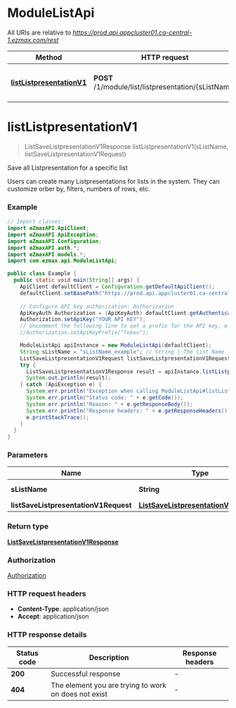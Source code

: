 # ModuleListApi

All URIs are relative to *https://prod.api.appcluster01.ca-central-1.ezmax.com/rest*

Method | HTTP request | Description
------------- | ------------- | -------------
[**listListpresentationV1**](ModuleListApi.md#listListpresentationV1) | **POST** /1/module/list/listpresentation/{sListName} | Save all Listpresentation for a specific list


<a name="listListpresentationV1"></a>
# **listListpresentationV1**
> ListSaveListpresentationV1Response listListpresentationV1(sListName, listSaveListpresentationV1Request)

Save all Listpresentation for a specific list

Users can create many Listpresentations for lists in the system. They can customize orber by, filters, numbers of rows, etc.

### Example
```java
// Import classes:
import eZmaxAPI.ApiClient;
import eZmaxAPI.ApiException;
import eZmaxAPI.Configuration;
import eZmaxAPI.auth.*;
import eZmaxAPI.models.*;
import com.ezmax.api.ModuleListApi;

public class Example {
  public static void main(String[] args) {
    ApiClient defaultClient = Configuration.getDefaultApiClient();
    defaultClient.setBasePath("https://prod.api.appcluster01.ca-central-1.ezmax.com/rest");
    
    // Configure API key authorization: Authorization
    ApiKeyAuth Authorization = (ApiKeyAuth) defaultClient.getAuthentication("Authorization");
    Authorization.setApiKey("YOUR API KEY");
    // Uncomment the following line to set a prefix for the API key, e.g. "Token" (defaults to null)
    //Authorization.setApiKeyPrefix("Token");

    ModuleListApi apiInstance = new ModuleListApi(defaultClient);
    String sListName = "sListName_example"; // String | The list Name
    ListSaveListpresentationV1Request listSaveListpresentationV1Request = new ListSaveListpresentationV1Request(); // ListSaveListpresentationV1Request | 
    try {
      ListSaveListpresentationV1Response result = apiInstance.listListpresentationV1(sListName, listSaveListpresentationV1Request);
      System.out.println(result);
    } catch (ApiException e) {
      System.err.println("Exception when calling ModuleListApi#listListpresentationV1");
      System.err.println("Status code: " + e.getCode());
      System.err.println("Reason: " + e.getResponseBody());
      System.err.println("Response headers: " + e.getResponseHeaders());
      e.printStackTrace();
    }
  }
}
```

### Parameters

Name | Type | Description  | Notes
------------- | ------------- | ------------- | -------------
 **sListName** | **String**| The list Name |
 **listSaveListpresentationV1Request** | [**ListSaveListpresentationV1Request**](ListSaveListpresentationV1Request.md)|  |

### Return type

[**ListSaveListpresentationV1Response**](ListSaveListpresentationV1Response.md)

### Authorization

[Authorization](../README.md#Authorization)

### HTTP request headers

 - **Content-Type**: application/json
 - **Accept**: application/json

### HTTP response details
| Status code | Description | Response headers |
|-------------|-------------|------------------|
**200** | Successful response |  -  |
**404** | The element you are trying to work on does not exist |  -  |

